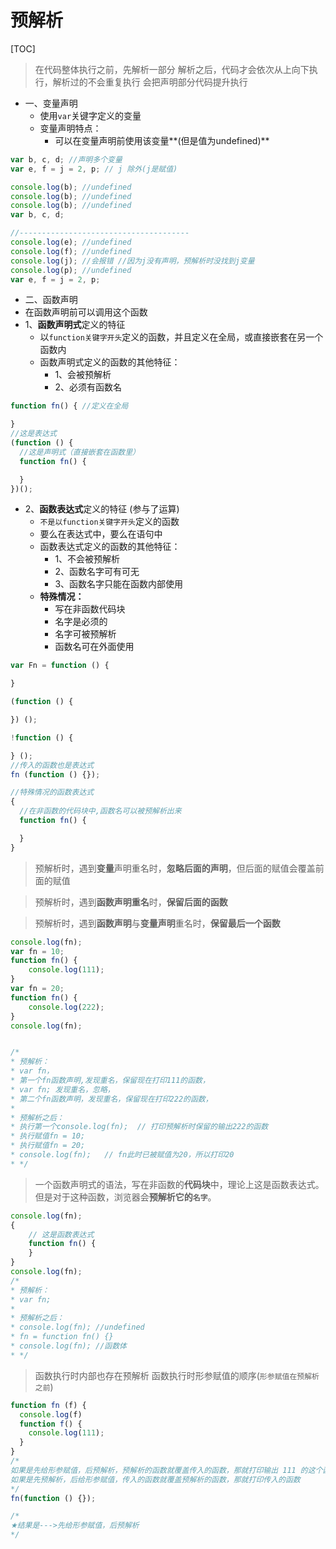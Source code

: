 # 预解析
[TOC]
> 在代码整体执行之前，先解析一部分
> 解析之后，代码才会依次从上向下执行，解析过的不会重复执行
> 会把声明部分代码提升执行

- 一、变量声明
  - 使用`var`关键字定义的变量
  - 变量声明特点：
    - 可以在变量声明前使用该变量**(但是值为undefined)**
```javascript
var b, c, d; //声明多个变量
var e, f = j = 2, p; // j 除外(j是赋值)
```

```javascript
console.log(b); //undefined
console.log(b); //undefined
console.log(b); //undefined
var b, c, d;

//--------------------------------------
console.log(e); //undefined
console.log(f); //undefined
console.log(j); //会报错 //因为j没有声明，预解析时没找到j变量
console.log(p); //undefined
var e, f = j = 2, p;
```

- 二、函数声明
- 在函数声明前可以调用这个函数
- 1、**函数声明式**定义的特征
  - 以`function关键字开头`定义的函数，并且定义在全局，或直接嵌套在另一个函数内
  - 函数声明式定义的函数的其他特征：
    - 1、会被预解析
    - 2、必须有函数名
```javascript
function fn() { //定义在全局

}
//这是表达式
(function () {
  //这是声明式（直接嵌套在函数里）
  function fn() {

  }
})();
```
- 2、**函数表达式**定义的特征 (参与了运算)
  - `不是以function关键字开头`定义的函数
  - 要么在表达式中，要么在语句中
  - 函数表达式定义的函数的其他特征：
    - 1、不会被预解析
    - 2、函数名字可有可无
    - 3、函数名字只能在函数内部使用
  - **特殊情况：**
    - 写在非函数代码块
    - 名字是必须的
    - 名字可被预解析
    - 函数名可在外面使用
```javascript
var Fn = function () {

}

(function () {

}) ();

!function () {

} ();
//传入的函数也是表达式
fn (function () {});

//特殊情况的函数表达式
{
  //在非函数的代码块中,函数名可以被预解析出来
  function fn() {

  }
}
```

> 预解析时，遇到**变量**声明重名时，**忽略后面的声明**，但后面的赋值会覆盖前面的赋值

> 预解析时，遇到**函数声明重名**时，**保留后面的函数**

> 预解析时，遇到**函数声明**与**变量声明**重名时，**保留最后一个函数**

```javascript
console.log(fn);
var fn = 10;
function fn() {
    console.log(111);
}
var fn = 20;
function fn() {
    console.log(222);
}
console.log(fn);


/*
* 预解析：
* var fn，
* 第一个fn函数声明,发现重名，保留现在打印111的函数，
* var fn; 发现重名，忽略，
* 第二个fn函数声明，发现重名，保留现在打印222的函数，
*
* 预解析之后：
* 执行第一个console.log(fn);  // 打印预解析时保留的输出222的函数
* 执行赋值fn = 10;
* 执行赋值fn = 20;
* console.log(fn);   // fn此时已被赋值为20，所以打印20
* */
```

> 一个函数声明式的语法，写在非函数的**代码块**中，理论上这是函数表达式。
> 但是对于这种函数，浏览器会**预解析它的`名字`**。
```javascript
console.log(fn);
{
    // 这是函数表达式
    function fn() {
    }
}
console.log(fn);
/*
* 预解析：
* var fn;
*
* 预解析之后：
* console.log(fn); //undefined
* fn = function fn() {}
* console.log(fn); //函数体
* */
```

> 函数执行时内部也存在预解析
> 函数执行时形参赋值的顺序(`形参赋值在预解析之前`)
```javascript
function fn (f) {
  console.log(f)
  function f() {
    console.log(111);
  }
}
/*
如果是先给形参赋值，后预解析，预解析的函数就覆盖传入的函数，那就打印输出 111 的这个函数
如果是先预解析，后给形参赋值，传入的函数就覆盖预解析的函数，那就打印传入的函数
*/
fn(function () {});

/*
★结果是--->先给形参赋值，后预解析
*/
```

